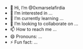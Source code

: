 - 👋 Hi, I’m @0xmarselafirdia
- 👀 I’m interested in ...
- 🌱 I’m currently learning ...
- 💞️ I’m looking to collaborate on ...
- 📫 How to reach me ...
- 😄 Pronouns: ...
- ⚡ Fun fact: ...

<!---
0xmarselafirdia/0xmarselafirdia is a ✨ special ✨ repository because its `README.md` (this file) appears on your GitHub profile.
You can click the Preview link to take a look at your changes.
--->
